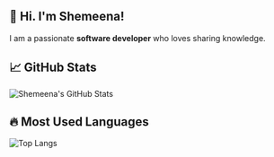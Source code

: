 ## 👋 Hi. I'm Shemeena!

I am a passionate **software developer** who loves sharing knowledge.

## 📈 GitHub Stats
![Shemeena's GitHub Stats](https://github-readme-stats.vercel.app/api?username=ShemeenaRawther&show_icons=true&theme=radical)

## 🔥 Most Used Languages
![Top Langs](https://github-readme-stats.vercel.app/api/top-langs/?username=ShemeenaRawther&layout=compact&theme=radical)

<!--
**ShemeenaRawther/ShemeenaRawther** is a ✨ _special_ ✨ repository because its `README.md` (this file) appears on your GitHub profile.

Here are some ideas to get you started:

- 🔭 I’m currently working on ...
- 🌱 I’m currently learning ...
- 👯 I’m looking to collaborate on ...
- 🤔 I’m looking for help with ...
- 💬 Ask me about ...
- 📫 How to reach me: ...
- 😄 Pronouns: ...
- ⚡ Fun fact: ...
-->
